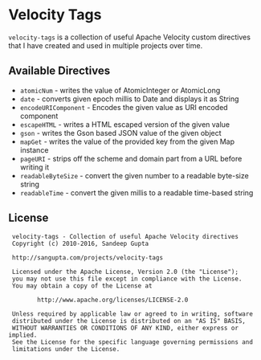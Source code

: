 Velocity Tags
=============

`velocity-tags` is a collection of useful Apache Velocity custom directives that I
have created and used in multiple projects over time.

## Available Directives

* `atomicNum` - writes the value of AtomicInteger or AtomicLong
* `date` - converts given epoch millis to Date and displays it as String
* `encodeURIComponent` - Encodes the given value as URI encoded component
* `escapeHTML` - writes a HTML escaped version of the given value
* `gson` - writes the Gson based JSON value of the given object
* `mapGet` - writes the value of the provided key from the given Map instance
* `pageURI` - strips off the scheme and domain part from a URL before writing it
* `readableByteSize` - convert the given number to a readable byte-size string
* `readableTime` - convert the given millis to a readable time-based string

## License

```
 velocity-tags - Collection of useful Apache Velocity directives
 Copyright (c) 2010-2016, Sandeep Gupta
 
 http://sangupta.com/projects/velocity-tags
 
 Licensed under the Apache License, Version 2.0 (the "License");
 you may not use this file except in compliance with the License.
 You may obtain a copy of the License at
 
 		http://www.apache.org/licenses/LICENSE-2.0
 
 Unless required by applicable law or agreed to in writing, software
 distributed under the License is distributed on an "AS IS" BASIS,
 WITHOUT WARRANTIES OR CONDITIONS OF ANY KIND, either express or implied.
 See the License for the specific language governing permissions and
 limitations under the License.
```
